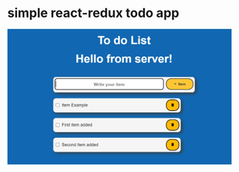 # simple react-redux todo app

![alt tag](https://github.com/patriciadourado/redux-appreact/blob/master/img/initialtd.png)